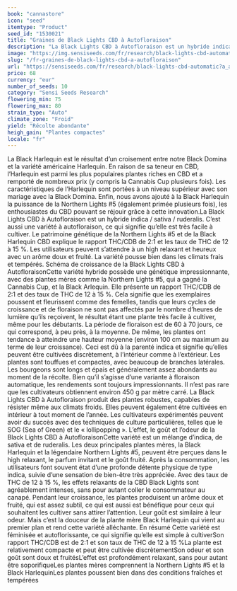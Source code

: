 ```yaml
---
book: "cannastore"
icon: "seed"
itemtype: "Product"
seed_id: "1530021"
title: "Graines de Black Lights CBD à Autofloraison"
description: "La Black Lights CBD à Autofloraison est un hybride indica / sativa. Son rapport THC/CBD est de 2:1, et l’effet est à la fois relaxant et stimulant."
image: "https://img.sensiseeds.com/fr/research/black-lights-cbd-automatic-image.png"
slug: "/fr-graines-de-black-lights-cbd-a-autofloraison"
url: "https://sensiseeds.com/fr/research/black-lights-cbd-automatic?a_aid=cannastore"
price: 68
currency: "eur"
number_of_seeds: 10
category: "Sensi Seeds Research"
flowering_min: 75
flowering_max: 80
strain_type: "Auto"
climate_zone: "Froid"
yield: "Récolte abondante"
heigh_gain: "Plantes compactes"
locale: "fr"
---
```

La Black Harlequin est le résultat d’un croisement entre notre Black Domina et la variété américaine Harlequin. En raison de sa teneur en CBD, l’Harlequin est parmi les plus populaires plantes riches en CBD et a remporté de nombreux prix (y compris la Cannabis Cup plusieurs fois). Les caractéristiques de l’Harlequin sont portées à un niveau supérieur avec son mariage avec la Black Domina. Enfin, nous avons ajouté à la Black Harlequin la puissance de la Northern Lights #5 (également primée plusieurs fois), les enthousiastes du CBD pouvant se réjouir grâce à cette innovation.La Black Lights CBD à Autofloraison est un hybride indica / sativa / ruderalis. C’est aussi une variété à autofloraison, ce qui signifie qu’elle est très facile à cultiver. Le patrimoine génétique de la Northern Lights #5 et de la Black Harlequin CBD explique le rapport THC/CDB de 2:1 et les taux de THC de 12 à 15 %. Les utilisateurs peuvent s’attendre à un high relaxant et heureux avec un arôme doux et fruité. La variété pousse bien dans les climats frais et tempérés. Schéma de croissance de la Black Lights CBD à AutofloraisonCette variété hybride possède une génétique impressionnante, avec des plantes mères comme la Northern Lights #5, qui a gagné la Cannabis Cup, et la Black Arlequin. Elle présente un rapport THC/CDB de 2:1 et des taux de THC de 12 à 15 %. Cela signifie que les exemplaires poussent et fleurissent comme des femelles, tandis que leurs cycles de croissance et de floraison ne sont pas affectés par le nombre d’heures de lumière qu’ils reçoivent, le résultat étant une plante très facile à cultiver, même pour les débutants. La période de floraison est de 60 à 70 jours, ce qui correspond, à peu près, à la moyenne. De même, les plantes ont tendance à atteindre une hauteur moyenne (environ 100 cm au maximum au terme de leur croissance). Ceci est dû à la parenté indica et signifie qu’elles peuvent être cultivées discrètement, à l’intérieur comme à l’extérieur. Les plantes sont touffues et compactes, avec beaucoup de branches latérales. Les bourgeons sont longs et épais et généralement assez abondants au moment de la récolte. Bien qu’il s’agisse d’une variante à floraison automatique, les rendements sont toujours impressionnants. Il n’est pas rare que les cultivateurs obtiennent environ 450 g par mètre carré. La Black Lights CBD à Autofloraison produit des plantes robustes, capables de résister même aux climats froids. Elles peuvent également être cultivées en intérieur à tout moment de l’année. Les cultivateurs expérimentés peuvent avoir du succès avec des techniques de culture particulières, telles que le SOG (Sea of Green) et le « lollipopping ». L’effet, le goût et l’odeur de la Black Lights CBD à AutofloraisonCette variété est un mélange d’indica, de sativa et de ruderalis. Les deux principales plantes mères, la Black Harlequin et la légendaire Northern Lights #5, peuvent être perçues dans le high relaxant, le parfum invitant et le goût fruité. Après la consommation, les utilisateurs font souvent état d’une profonde détente physique de type indica, suivie d’une sensation de bien-être très appréciée. Avec des taux de THC de 12 à 15 %, les effets relaxants de la CBD Black Lights sont agréablement intenses, sans pour autant coller le consommateur au canapé. Pendant leur croissance, les plantes produisent un arôme doux et fruité, qui est assez subtil, ce qui est aussi est bénéfique pour ceux qui souhaitent les cultiver sans attirer l’attention. Leur goût est similaire à leur odeur. Mais c’est la douceur de la plante mère Black Harlequin qui vient au premier plan et rend cette variété alléchante. En résumé Cette variété est féminisée et autoflorissante, ce qui signifie qu’elle est simple à cultiverSon rapport THC/CDB est de 2:1 et son taux de THC de 12 à 15 %La plante est relativement compacte et peut être cultivée discrètementSon odeur et son goût sont doux et fruitésL’effet est profondément relaxant, sans pour autant être soporifiqueLes plantes mères comprennent la Northern Lights #5 et la Black HarlequinLes plantes poussent bien dans des conditions fraîches et tempérées
